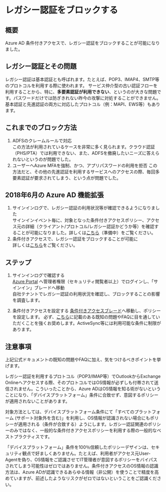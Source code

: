 # レガシー認証をブロックする

## 概要
Azure AD 条件付きアクセスで、レガシー認証をブロックすることが可能になりました。


## レガシー認証とその問題
レガシー認証は基本認証とも呼ばれます。たとえば、POP3、IMAP4、SMTP等のプロトコルを利用する際に使われます。
サービス仲介型の古い認証フローを利用することから、特に、**多要素認証が利用できない**、というのが大きな問題です。パスワードだけでは防ぎきれない昨今の攻撃に対処することができません。
基本認証と先進認証の両方に対応したプロトコル（例：MAPI、EWS等）もあります。


## これまでのブロック方法
1. ADFSのクレームルールで対応  
この方法が利用されているケースを非常に多く見られます。クラウド認証（PHS/PTA）では利用できない、また、ADFSを撤廃したいニーズに答えられないというのが問題でした。
2. ユーザーへAzure MFAを強制、かつ、アプリパスワードの利用を拒否
この方法だと、その他の先進認証を利用するサービスへのアクセスの際、毎回多要素認証が要求されてしまう、という点が問題でした。

## 2018年6月の Azure AD 機能拡張
1. サインインログで、レガシー認証の利用状況等が確認できるようになりました  
サインインイベント毎に、対象となった条件付きアクセスポリシー、アクセス元の詳細（クライアント/プロトコル/レガシー認証かどうか等）を確認することが可能になりました。詳しくは[こちら](#)（準備中）をご覧ください。
2. 条件付きアクセスで、レガシー認証をブロックすることが可能に  
詳しくは[こちら](https://docs.microsoft.com/ja-jp/azure/active-directory/active-directory-conditional-access-conditions#legacy-authentication)をご覧ください。


## ステップ
1. サインインログで確認する  
[Azure Portal](https://portal.azure.com/#blade/Microsoft_AAD_IAM/ActiveDirectoryMenuBlade/SignIns) へ管理者権限（セキュリティ閲覧者以上）でログインし、「サインイン」ブレードへ移動  
自社テナントでレガシー認証の利用状況を確認し、ブロックすることの影響を調査します。

2. 条件付きアクセスを設定する
[条件付きアクセスブレード](https://portal.azure.com/#blade/Microsoft_AAD_IAM/ConditionalAccessBlade/Policies)へ移動し、ポリシーを設定します。
必ず、[こちら](https://docs.microsoft.com/ja-jp/azure/active-directory/active-directory-conditional-access-conditions#legacy-authentication)に記載のある既知の問題やFAQに目を通していただくことを強くお奨めします。ActiveSync等には利用可能な条件に制限があります。

## 注意事項
上記公式ドキュメントの既知の問題やFAQに加え、気をつけるべきポイントを挙げます。  

レガシー認証を利用するプロトコル（POP3/IMAP等）でOutlookからExchange Onlineへアクセスする際、そのプロトコルではOS情報が必ずしも付帯されて送信されません。こういったことから、Azure ADはOS情報を知る術がないということになり、「デバイスプラットフォーム」条件に合致せず、意図するポリシーが適用されないことがあります。

対象方法としては、デバイスプラットフォーム条件にて「すべてのプラットフォーム (サポート対象外を含む)」を利用し、OS情報が認識されない場合にもポリシーが適用される（条件が合致する）ようにします。レガシー認証関連のポリシーのみではなく、一般的な条件付きアクセスポリシーを利用する際の一般的なベストプラクティスです。

「デバイスプラットフォーム」条件を100％信頼したポリシーデザインは、セキュリティ観点で好ましくありません。たとえば、利用者がアクセス元User-Agentを偽り、OS情報をご認識させてIT管理者が意図するポリシーをバイパスされてしまう可能性はゼロではありません。条件付きアクセスのOS情報の認識方法は、Azure ADが認識できるあらゆる情報（非公開）を使うことで精度を高めていますが、前述したようなリスクがゼロではないということをご認識ください。


<!--
## レガシー認証を悪用した攻撃とその対策
Azure AD 条件付きアクセスの他にも、防御策として適したものがいくつかあります。

クラウド認証のケース
|認証フロー|攻撃|防御策|備考|
|---|---|---|---|
|1. メールクライアントがExOへU/Pを送る|攻撃者はブルートフォースやパスワードスプレー攻撃で使えるU/Pを検証する|[ExOで基本認証を無効にする](https://support.office.com/ja-jp/article/disable-basic-authentication-in-exchange-online-bba2059a-7242-41d0-bb3f-baaf7ec1abd7)|備考|
|2. ExOがAzure ADへU/Pを送る|攻撃者はブルートフォースやパスワードスプレー攻撃で使えるU/Pを検証する|スマートロックアウト (Azure ADの基本機能)|備考|
|3. Azure ADがExOへ認証結果を返す|攻撃者は正しいU/Pでデータ（アドレス帳等）を盗む|New Azure AD CA|備考|
|||[ExO Client Access Rule](https://technet.microsoft.com/ja-jp/library/mt842508(v=exchg.150).aspx)|備考|


フェデレーション（ADFS等）認証のケース
|認証フロー|攻撃|防御策|備考|
|---|---|---|---|
|1. メールクライアントがExOへU/Pを送る|攻撃者はブルートフォースやパスワードスプレー攻撃で使えるU/Pを検証する|[ExOで基本認証を無効にする](https://support.office.com/ja-jp/article/disable-basic-authentication-in-exchange-online-bba2059a-7242-41d0-bb3f-baaf7ec1abd7)|備考|
|2. ExOがIdPへU/Pを送る|攻撃者はブルートフォースやパスワードスプレー攻撃で使えるU/Pを検証する|スマートロックアウト (Azure ADの基本機能)|備考|
|3. Azure ADがExOへ認証結果を返す|攻撃者は正しいU/Pでデータ（アドレス帳等）を盗む|New Azure AD CA|備考|
|||[ExO Client Access Rule](https://technet.microsoft.com/ja-jp/library/mt842508(v=exchg.150).aspx)|備考|

U/P: Username/Password  
ExO: Exchange Online
-->